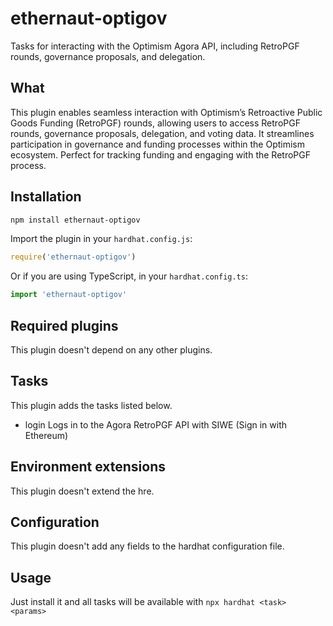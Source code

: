 # ethernaut-optigov

Tasks for interacting with the Optimism Agora API, including RetroPGF rounds, governance proposals, and delegation.

## What

This plugin enables seamless interaction with Optimism’s Retroactive Public Goods Funding (RetroPGF) rounds, allowing users to access RetroPGF rounds, governance proposals, delegation, and voting data. It streamlines participation in governance and funding processes within the Optimism ecosystem. Perfect for tracking funding and engaging with the RetroPGF process.

## Installation

```bash
npm install ethernaut-optigov
```

Import the plugin in your `hardhat.config.js`:

```js
require('ethernaut-optigov')
```

Or if you are using TypeScript, in your `hardhat.config.ts`:

```ts
import 'ethernaut-optigov'
```

## Required plugins

This plugin doesn't depend on any other plugins.

## Tasks

This plugin adds the tasks listed below.

- login Logs in to the Agora RetroPGF API with SIWE (Sign in with Ethereum)

## Environment extensions

This plugin doesn't extend the hre.

## Configuration

This plugin doesn't add any fields to the hardhat configuration file.

## Usage

Just install it and all tasks will be available with `npx hardhat <task> <params>`
